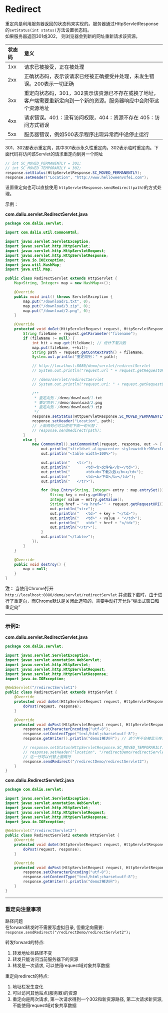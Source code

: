 # Redirect

重定向是利用服务器返回的状态码来实现的。服务器通过HttpServletResponse的`setStatus(int status)`方法设置状态码。  
如果服务器返回301或302， 则浏览器会到新的网址重新请求该资源。  

| 状态码  | 意义  |
| :------------ |:---------------|
| 1xx      | 请求已被接受，正在被处理 |
| 2xx      | 正确状态码，表示该请求已经被正确接受并处理，未发生错误。200表示一切正确        |
| 3xx      | 重定向状态码，301，302表示该资源已不存在或换了地址，客户端需要重新定向到一个新的资源。服务器响应中会附带这个资源地址        |
| 4xx      | 请求错误。401：没有访问权限，404：资源不存在 405：访问方式错误        |
| 5xx      | 服务器错误，例如500表示程序出现异常而中途停止运行        |

301、302都表示重定向，其中301表示永久性重定向，302表示临时重定向。下面代码将访问该Servlet的请求重定向到另一个网址 

```java
// int SC_MOVED_PERMANENTLY = 301;
// int SC_MOVED_TEMPORARILY = 302;
response.setStatus(HttpServletResponse.SC_MOVED_PERMANENTLY);
response.setHeader("Location", "http://www.helloweenvsfei.com");
```

设置重定向也可以直接使用 `httpServletResponse.sendRedirect(path)`的方式处理。  

示例：  

**com.daliu.servlet.RedirectServlet.java**

```java
package com.daliu.servlet;

import com.daliu.util.CommonHtml;

import javax.servlet.ServletException;
import javax.servlet.http.HttpServlet;
import javax.servlet.http.HttpServletRequest;
import javax.servlet.http.HttpServletResponse;
import java.io.IOException;
import java.util.HashMap;
import java.util.Map;

public class RedirectServlet extends HttpServlet {
    Map<String, Integer> map = new HashMap<>();

    @Override
    public void init() throws ServletException {
        map.put("/download/1.txt", 0);
        map.put("/download/3.zip", 0);
        map.put("/download/2.png", 0);
    }

    @Override
    protected void doGet(HttpServletRequest request, HttpServletResponse response) throws ServletException, IOException {
        String fileName = request.getParameter("filename");
        if (fileName != null) {
            int hit = map.get(fileName); // 统计下载次数
            map.put(fileName, ++hit);
            String path = request.getContextPath() + fileName;
            System.out.println("重定向到：" + path);

            // http://localhost:8080/demo/servlet/redirectServlet
            // System.out.println("request.url " + request.getRequestURL());

            // /demo/servlet/redirectServlet
            // System.out.println("request.uri: " + request.getRequestURI());

            /**
             * 重定向到：/demo/download/1.txt
             * 重定向到：/demo/download/2.png
             * 重定向到：/demo/download/3.zip
             */
            response.setStatus(HttpServletResponse.SC_MOVED_PERMANENTLY);
            response.setHeader("Location", path);
            // 上面两句也可以使用下面一句代替：
            // response.sendRedirect(path);
        }
        else {
            new CommonHtml().setCommonHtml(request, response, out -> {
                out.println("<fieldset align=center style=width:90%><legend>文件下载</legend>");
                out.println("<table width=100%>");

                out.println("   <tr>");
                out.println("       <td><b>文件名</b></td>");
                out.println("       <td><b>下载次数</b></td>");
                out.println("       <td><b>下载</b></td>");
                out.println("   </tr>");

                for (Map.Entry<String, Integer> entry : map.entrySet()) {
                    String key = entry.getKey();
                    Integer value = entry.getValue();
                    String href = "<a href='" + request.getRequestURI() + "?filename=" + key + "' target=' blank' onclick='location=location; '>下载</a>";
                    out.println("<tr>");
                    out.println("   <td>" + key + "</td>");
                    out.println("   <td>" + value + "</td>");
                    out.println("   <td>" + href + "</td>");
                    out.println("</tr>");
                }
                out.println("</table>");
            });
        }
    }

    @Override
    public void destroy() {
        map = null;
    }
}
```

**注：** 当使用Chrome打开 `http://localhost:8080/demo/servlet/redirectServlet` 并点载下载时，由于进行了重定向，而Chrome默认是关闭此选项的，需要手动打开允许“弹出式窗口和重定向” 

------------------------------------------

### 示例2:  

**com.daliu.servlet.RedirectServlet.java** 

```java
package com.daliu.servlet;

import javax.servlet.ServletException;
import javax.servlet.annotation.WebServlet;
import javax.servlet.http.HttpServlet;
import javax.servlet.http.HttpServletRequest;
import javax.servlet.http.HttpServletResponse;
import java.io.IOException;

@WebServlet("/redirectServlet1")
public class RedirectServlet extends HttpServlet {
    @Override
    protected void doGet(HttpServletRequest request, HttpServletResponse response) throws ServletException, IOException {
        doPost(request, response);
    }

    @Override
    protected void doPost(HttpServletRequest request, HttpServletResponse response) throws ServletException, IOException {
        response.setCharacterEncoding("utf-8");
        response.setContentType("text/html;charset=utf-8");
        response.getWriter().println("demo1被访问"); // 这个并不会被显示在浏览器中

        // response.setStatus(HttpServletResponse.SC_MOVED_TEMPORARILY); // SC_MOVED_TEMPORARILY值为302
        // response.setHeader("location", "/redirectDemo/redirectServlet2");
        // 这一行可以代替上面两行
        response.sendRedirect("/redirectDemo/redirectServlet2");
    }
}
```

**com.daliu.RedirectServlet2.java**

```java
package com.daliu.servlet;

import javax.servlet.ServletException;
import javax.servlet.annotation.WebServlet;
import javax.servlet.http.HttpServlet;
import javax.servlet.http.HttpServletRequest;
import javax.servlet.http.HttpServletResponse;
import java.io.IOException;

@WebServlet("/redirectServlet2")
public class RedirectServlet2 extends HttpServlet {
    @Override
    protected void doGet(HttpServletRequest request, HttpServletResponse response) throws ServletException, IOException {
        doPost(request, response);
    }

    @Override
    protected void doPost(HttpServletRequest request, HttpServletResponse response) throws ServletException, IOException {
        response.setCharacterEncoding("utf-8");
        response.setContentType("text/html;charset=utf-8");
        response.getWriter().println("demo2被访问");
    }
}
```

-------------------------------------------------------

### 重定向注意事项 

路径问题  
在forward转发时不需要写虚拟目录, 但重定向需要: `response.sendRedirect("/redirectDemo/redirectServlet2");`   

转发forward的特点:  
1. 转发地址栏路径不变
2. 转发只能访问当前服务器下的资源
3. 转发是一次请求, 可以使用request域对象共享数据

重定向redirect的特点: 
1. 地址栏发生变化
2. 可以访问其他站点(服务器)的资源
3. 重定向是两次请求, 第一次请求得到一个302和新资源路径, 第二次请求新资源, 不能使用request域对象共享数据


